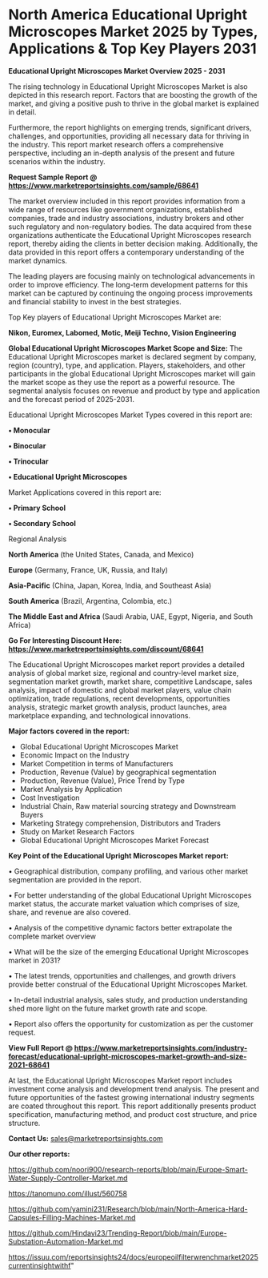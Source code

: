 # North America Educational Upright Microscopes Market 2025 by Types, Applications & Top Key Players 2031

<Strong> Educational Upright Microscopes Market Overview 2025 - 2031</strong>

The rising technology in Educational Upright Microscopes Market is also depicted in this research report. Factors that are boosting the growth of the market, and giving a positive push to thrive in the global market is explained in detail.

Furthermore, the report highlights on emerging trends, significant drivers, challenges, and opportunities, providing all necessary data for thriving in the industry. This report market research offers a comprehensive perspective, including an in-depth analysis of the present and future scenarios within the industry.

<strong>Request Sample Report @ <a href=https://www.marketreportsinsights.com/sample/68641>https://www.marketreportsinsights.com/sample/68641</a></strong>

The market overview included in this report provides information from a wide range of resources like government organizations, established companies, trade and industry associations, industry brokers and other such regulatory and non-regulatory bodies. The data acquired from these organizations authenticate the Educational Upright Microscopes research report, thereby aiding the clients in better decision making. Additionally, the data provided in this report offers a contemporary understanding of the market dynamics.

The leading players are focusing mainly on technological advancements in order to improve efficiency. The long-term development patterns for this market can be captured by continuing the ongoing process improvements and financial stability to invest in the best strategies.

Top Key players of Educational Upright Microscopes Market are:

<strong>Nikon, Euromex, Labomed, Motic, Meiji Techno, Vision Engineering</strong>

<strong><b>Global Educational Upright Microscopes Market Scope and Size:</b></strong>
The Educational Upright Microscopes market is declared segment by company, region (country), type, and application. Players, stakeholders, and other participants in the global Educational Upright Microscopes market will gain the market scope as they use the report as a powerful resource. The segmental analysis focuses on revenue and product by type and application and the forecast period of 2025-2031.

Educational Upright Microscopes Market Types covered in this report are:

<strong>• Monocular

• Binocular

• Trinocular

• Educational Upright Microscopes</strong>

Market Applications covered in this report are:

<strong>• Primary School

• Secondary School</strong> 

Regional Analysis

<strong>North America</strong> (the United States, Canada, and Mexico)

<strong>Europe</strong> (Germany, France, UK, Russia, and Italy)

<strong>Asia-Pacific</strong> (China, Japan, Korea, India, and Southeast Asia)

<strong>South America</strong> (Brazil, Argentina, Colombia, etc.)

<strong>The Middle East and Africa</strong> (Saudi Arabia, UAE, Egypt, Nigeria, and South Africa)

<strong>Go For Interesting Discount Here: <a href=https://www.marketreportsinsights.com/discount/68641>https://www.marketreportsinsights.com/discount/68641</a></strong>

The Educational Upright Microscopes market report provides a detailed analysis of global market size, regional and country-level market size, segmentation market growth, market share, competitive Landscape, sales analysis, impact of domestic and global market players, value chain optimization, trade regulations, recent developments, opportunities analysis, strategic market growth analysis, product launches, area marketplace expanding, and technological innovations.

<strong><b>Major factors covered in the report:</b></strong>
<ul>
  <li>Global Educational Upright Microscopes Market </li>
  <li>Economic Impact on the Industry</li>
  <li>Market Competition in terms of Manufacturers</li>
  <li>Production, Revenue (Value) by geographical segmentation</li>
  <li>Production, Revenue (Value), Price Trend by Type</li>
  <li>Market Analysis by Application</li>
  <li>Cost Investigation</li>
  <li>Industrial Chain, Raw material sourcing strategy and Downstream Buyers</li>
  <li>Marketing Strategy comprehension, Distributors and Traders</li>
  <li>Study on Market Research Factors</li>
  <li>Global Educational Upright Microscopes Market Forecast</li>
</ul>

<strong><b>Key Point of the Educational Upright Microscopes Market report:</b></strong>

• Geographical distribution, company profiling, and various other market segmentation are provided in the report.

• For better understanding of the global Educational Upright Microscopes market status, the accurate market valuation which comprises of size, share, and revenue are also covered.

• Analysis of the competitive dynamic factors better extrapolate the complete market overview

• What will be the size of the emerging Educational Upright Microscopes market in 2031?

• The latest trends, opportunities and challenges, and growth drivers provide better construal of the Educational Upright Microscopes Market.

• In-detail industrial analysis, sales study, and production understanding shed more light on the future market growth rate and scope.

• Report also offers the opportunity for customization as per the customer request.

<strong><b>View Full Report @ <a href=https://www.marketreportsinsights.com/industry-forecast/educational-upright-microscopes-market-growth-and-size-2021-68641>https://www.marketreportsinsights.com/industry-forecast/educational-upright-microscopes-market-growth-and-size-2021-68641</a></b></strong>


At last, the Educational Upright Microscopes Market report includes investment come analysis and development trend analysis. The present and future opportunities of the fastest growing international industry segments are coated throughout this report. This report additionally presents product specification, manufacturing method, and product cost structure, and price structure.

<strong>Contact Us:</strong>
sales@marketreportsinsights.com

<strong>Our other reports:</strong>

<a href=https://github.com/noori900/research-reports/blob/main/Europe-Smart-Water-Supply-Controller-Market.md>https://github.com/noori900/research-reports/blob/main/Europe-Smart-Water-Supply-Controller-Market.md</a>

<a href=https://tanomuno.com/illust/560758>https://tanomuno.com/illust/560758</a>

<a href=https://github.com/yamini231/Research/blob/main/North-America-Hard-Capsules-Filling-Machines-Market.md>https://github.com/yamini231/Research/blob/main/North-America-Hard-Capsules-Filling-Machines-Market.md</a>

<a href=https://github.com/Hindavi23/Trending-Report/blob/main/Europe-Substation-Automation-Market.md>https://github.com/Hindavi23/Trending-Report/blob/main/Europe-Substation-Automation-Market.md</a>

<a href=https://issuu.com/reportsinsights24/docs/europeoilfilterwrenchmarket2025currentinsightwithf>https://issuu.com/reportsinsights24/docs/europeoilfilterwrenchmarket2025currentinsightwithf</a>"
